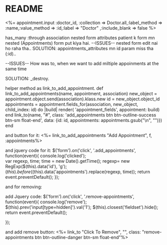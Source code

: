 # README
<%= appointment.input :doctor_id, :collection => Doctor.all,:label_method => :name,:value_method => :id,:label => "Doctor" ,:include_blank => false %>

has_many :through association 
nested form attributes 
patient k form mn nested (Appointments) form put kiya hai.
--ISSUES--
nested form edit nai ho raha tha..
SOLUTION:
appointments_attributes mn id param miss tha (:id)..

--ISSUES--
How was to, when we want to add miltiple appoinments at the same time

SOLUTION:
_destroy.

helper method as link_to_add_appointment.
def link_to_add_appointments(name, appointment, association)
    new_object = appointment.object.send(association).klass.new
    id = new_object.object_id
    appointments = appointment.fields_for(association, new_object, child_index: id) do |build|
        render( 'appointment_fields', appointment: build)
    end
    link_to(name, "#", class: 'add_appointments btn btn-outline-success btn-sm float-end', data: {id: id, appointments: appointments.gsub("\n", "")})
end

and button for it:
<%= link_to_add_appointments "Add Appointment", f, :appointments%><br>

and jquery code for it:
$('form').on('click', '.add_appointments', function(event){
    console.log('clicked');     
    var regexp, time;
     time = new Date().getTime();
     regexp= new RegExp($(this).data('id'), 'g');
     $(this).before($(this).data('appointments').replace(regexp, time));
     return event.preventDefault();
 });

and for removing: 

add Jquery code:
$('form').on('click', '.remove-appointments', function(event){
    console.log('remove'); 
   $(this).prev('input[type=hidden]').val('1');
   $(this).closest('fieldset').hide();
   return event.preventDefault();

});

and add remove button:
<%= link_to "Click To Remove", "", class: "remove-appointments btn btn-outline-danger btn-sm float-end"%> <br>
